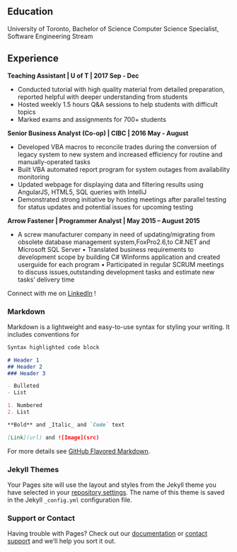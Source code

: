 ## Education
University of Toronto, 
Bachelor of Science
Computer Science Specialist, Software Engineering Stream

## Experience
**Teaching Assistant | U of T | 2017 Sep - Dec**
- Conducted tutorial with high quality material from detailed preparation, reported helpful with deeper understanding from students 
- Hosted weekly 1.5 hours Q&A sessions to help students with difficult topics
- Marked exams and assignments for 700+ students

**Senior Business Analyst (Co-op) | CIBC | 2016 May - August**

- Developed VBA macros to reconcile trades during the conversion of legacy system to new system and increased efficiency for routine and manually-operated tasks
- Built VBA automated report program for system outages from availability monitoring
- Updated webpage for displaying data and filtering results using AngularJS, HTML5, SQL queries with IntelliJ
- Demonstrated strong initiative by hosting meetings after parallel testing for status updates and potential issues for
upcoming testing

**Arrow Fastener | Programmer Analyst | May 2015 – August 2015**
- A screw manufacturer company in need of updating/migrating from obsolete database management system,FoxPro2.6,to C#.NET and Microsoft SQL Server
• Translated business requirements to development scope by building C# Winforms application and created userguide for each program
• Participated in regular SCRUM meetings to discuss issues,outstanding development tasks and estimate new tasks’ delivery time

Connect with me on [LinkedIn](https://www.linkedin.com/in/cheng-audrey-153462b0/) !
### Markdown
Markdown is a lightweight and easy-to-use syntax for styling your writing. It includes conventions for

```markdown
Syntax highlighted code block

# Header 1
## Header 2
### Header 3

- Bulleted
- List

1. Numbered
2. List

**Bold** and _Italic_ and `Code` text

[Link](url) and ![Image](src)
```

For more details see [GitHub Flavored Markdown](https://guides.github.com/features/mastering-markdown/).

### Jekyll Themes

Your Pages site will use the layout and styles from the Jekyll theme you have selected in your [repository settings](https://github.com/chengy24/website/settings). The name of this theme is saved in the Jekyll `_config.yml` configuration file.

### Support or Contact

Having trouble with Pages? Check out our [documentation](https://help.github.com/categories/github-pages-basics/) or [contact support](https://github.com/contact) and we’ll help you sort it out.
